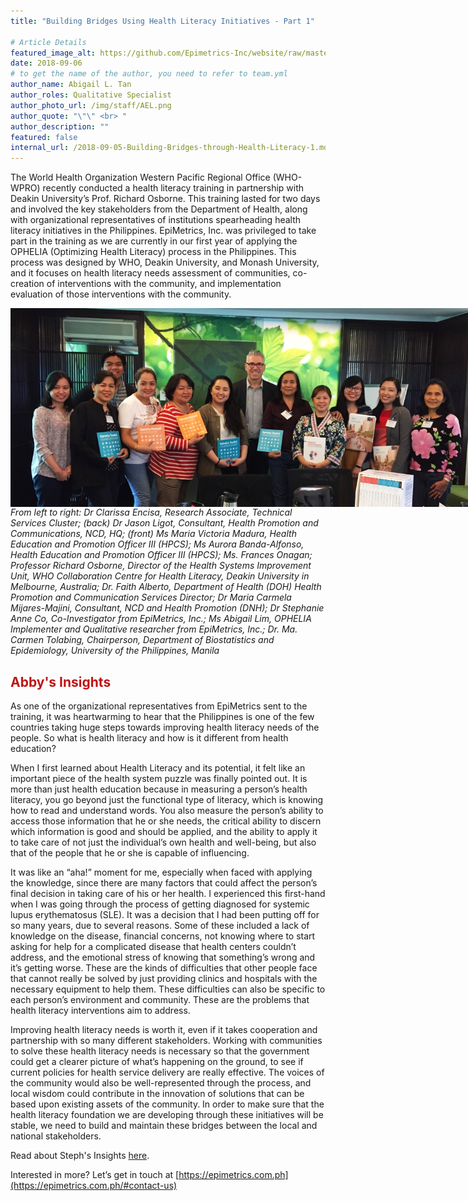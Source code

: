 ```yaml
---
title: "Building Bridges Using Health Literacy Initiatives - Part 1"

# Article Details
featured_image_alt: https://github.com/Epimetrics-Inc/website/raw/master/assets/posts/2018-09-05-WPRO-Health-Literacy-Training/1.png
date: 2018-09-06
# to get the name of the author, you need to refer to team.yml
author_name: Abigail L. Tan
author_roles: Qualitative Specialist
author_photo_url: /img/staff/AEL.png
author_quote: "\"\" <br> "
author_description: "" 
featured: false
internal_url: /2018-09-05-Building-Bridges-through-Health-Literacy-1.md
---
```


The World Health Organization Western Pacific Regional Office (WHO-WPRO) recently conducted a health literacy training in partnership with Deakin University’s Prof. Richard Osborne. This training lasted for two days and involved the key stakeholders from the Department of Health, along with organizational representatives of institutions spearheading health literacy initiatives in the Philippines. EpiMetrics, Inc. was privileged to take part in the training as we are currently in our first year of applying the OPHELIA (Optimizing Health Literacy) process in the Philippines. This process was designed by WHO, Deakin University, and Monash University, and it focuses on health literacy needs assessment of communities, co-creation of interventions with the community, and implementation evaluation of those interventions with the community. 

<img src="\assets\posts\2018-09-05-WPRO-Health-Literacy-Training\1.png" 
    style="max-width: calc(200% - 50px);>;
    max-height: 500px;
    display: block;
    margin-left: auto;
    margin-right: auto;"><i>From left to right: Dr Clarissa Encisa, Research Associate, Technical Services Cluster; (back) Dr Jason Ligot, Consultant, Health Promotion and Communications, NCD, HQ; (front) Ms Maria Victoria Madura, Health Education and Promotion Officer III (HPCS); Ms Aurora Banda-Alfonso, Health Education and Promotion Officer III (HPCS); Ms. Frances Onagan; Professor Richard Osborne, Director of the Health Systems Improvement Unit, WHO Collaboration Centre for Health Literacy, Deakin University in Melbourne, Australia; Dr. Faith Alberto, Department of Health (DOH) Health Promotion and Communication Services Director; Dr Maria Carmela Mijares-Majini, Consultant, NCD and Health Promotion (DNH); Dr Stephanie Anne Co, Co-Investigator from EpiMetrics, Inc.; Ms Abigail Lim, OPHELIA Implementer and Qualitative researcher from EpiMetrics, Inc.; Dr. Ma. Carmen Tolabing, Chairperson, Department of Biostatistics and Epidemiology, University of the Philippines, Manila</i><br>


<h2 style="color: #bd1515;">Abby's Insights</h2>

As one of the organizational representatives from EpiMetrics sent to the training, it was heartwarming to hear that the Philippines is one of the few countries taking huge steps towards improving health literacy needs of the people. So what is health literacy and how is it different from health education? 

When I first learned about Health Literacy and its potential, it felt like an important piece of the health system puzzle was finally pointed out. It is more than just health education because in measuring a person’s health literacy, you go beyond just the functional type of literacy, which is knowing how to read and understand words. You also measure the person’s ability to access those information that he or she needs, the critical ability to discern which information is good and should be applied, and the ability to apply it to take care of not just the individual’s own health and well-being, but also that of the people that he or she is capable of influencing. 

It was like an “aha!” moment for me, especially when faced with applying the knowledge, since there are many factors that could affect the person’s final decision in taking care of his or her health. I experienced this first-hand when I was going through the process of getting diagnosed for systemic lupus erythematosus (SLE). It was a decision that I had been putting off for so many years, due to several reasons. Some of these included a lack of knowledge on the disease, financial concerns, not knowing where to start asking for help for a complicated disease that health centers couldn’t address, and the emotional stress of knowing that something’s wrong and it’s getting worse. These are the kinds of difficulties that other people face that cannot really be solved by just providing clinics and hospitals with the necessary equipment to help them. These difficulties can also be specific to each person’s environment and community. These are the problems that health literacy interventions aim to address. 

Improving health literacy needs is worth it, even if it takes cooperation and partnership with so many different stakeholders. Working with communities to solve these health literacy needs is necessary so that the government could get a clearer picture of what’s happening on the ground, to see if current policies for health service delivery are really effective. The voices of the community would also be well-represented through the process, and local wisdom could contribute in the innovation of solutions that can be based upon existing assets of the community. In order to make sure that the health literacy foundation we are developing through these initiatives will be stable, we need to build and maintain these bridges between the local and national stakeholders. 

Read about Steph's Insights [here](https://epimetrics.com.ph/2018-09-05-building-bridges-through-health-literacy-2).

Interested in more? Let’s get in touch at [https://epimetrics.com.ph](https://epimetrics.com.ph/#contact-us)
